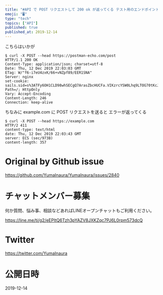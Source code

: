 ```yaml
---
title: "#API で POST リクエストして 200 ok が返ってくる テスト用のエンドポイントは？  https://postman-echo"
emoji: "🖥"
type: "tech"
topics: ["API"]
published: true
published_at: 2019-12-14
---
```


こちらはいかが

```
$ curl -X POST --head https://postman-echo.com/post
HTTP/1.1 200 OK
Content-Type: application/json; charset=utf-8
Date: Thu, 12 Dec 2019 22:03:03 GMT
ETag: W/"f6-i7eU4zxK/66+vNZpf89/EER1SNA"
Server: nginx
set-cookie: sails.sid=s%3ATFy6OH1CLD98whSECgQ7ArasZbcHUCFa.VIKzrcYSW0Lhq9LTOG70tKcJDbJze8vB0LZjP9HTPMw; Path=/; HttpOnly
Vary: Accept-Encoding
Content-Length: 246
Connection: keep-alive
```

ちなみに example.com に POST リクエストを送ると エラーが返ってくる

```
$ curl -X POST --head https://example.com
HTTP/2 411
content-type: text/html
date: Thu, 12 Dec 2019 22:03:43 GMT
server: ECS (sec/973B)
content-length: 357

```

# Original by Github issue

https://github.com/YumaInaura/YumaInaura/issues/2840








<!-- Update From Qiita API -->

# チャットメンバー募集


何か質問、悩み事、相談などあればLINEオープンチャットもご利用ください。

https://line.me/ti/g2/eEPltQ6Tzh3pYAZV8JXKZqc7PJ6L0rpm573dcQ





# Twitter


https://twitter.com/YumaInaura


<!-- Update From Qiita API -->



# 公開日時

2019-12-14
